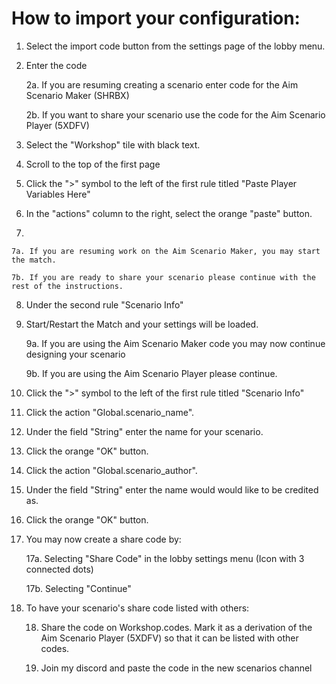 # How to import your configuration:

1. Select the import code button from the settings page of the lobby menu.
2. Enter the code

    2a. If you are resuming creating a scenario enter code for the Aim Scenario Maker (SHRBX)

    2b. If you want to share your scenario use the code for the Aim Scenario Player (5XDFV)

3. Select the "Workshop" tile with black text.

4. Scroll to the top of the first page
5. Click the ">" symbol to the left of the first rule titled "Paste Player Variables Here"
6. In the "actions" column to the right, select the orange "paste" button.
7. 

    7a. If you are resuming work on the Aim Scenario Maker, you may start the match.

    7b. If you are ready to share your scenario please continue with the rest of the instructions.

8. Under the second rule "Scenario Info"

9. Start/Restart the Match and your settings will be loaded.

    9a. If you are using the Aim Scenario Maker code you may now continue designing your scenario

    9b. If you are using the Aim Scenario Player please continue.

10. Click the ">" symbol to the left of the first rule titled "Scenario Info"
11. Click the action "Global.scenario_name".
12. Under the field "String" enter the name for your scenario.
13. Click the orange "OK" button.
14. Click the action "Global.scenario_author".
15. Under the field "String" enter the name would would like to be credited as.
16. Click the orange "OK" button.
17. You may now create a share code by:

    17a. Selecting "Share Code" in the lobby settings menu (Icon with 3 connected dots)

    17b. Selecting "Continue"

18. To have your scenario's share code listed with others:

    18. Share the code on Workshop.codes. Mark it as a derivation of the Aim Scenario Player (5XDFV) so that it can be listed with other codes.

    18. Join my discord and paste the code in the new scenarios channel
